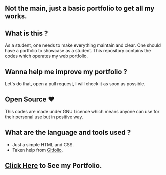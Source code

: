 ## Not the main, just a basic portfolio to get all my works.

## What is this ?

As a student, one needs to make everything maintain and clear.
One should have a portfolio to showcase as a student. This repository
contains the codes which operates my web portfolio.

## Wanna help me improve my portfolio ?

Let's do that, open a pull request, I will check it
as soon as possible.

## Open Source ❤️

This codes are made under GNU Licence which means anyone can use for
their personal use but in positive way.

## What are the language and tools used ?

- Just a simple HTML and CSS.
- Taken help from [Gitfolio](https://github.com/imfunniee/gitfolio).

## [Click Here](https://akh1ls.github.io/) to See my Portfolio.

